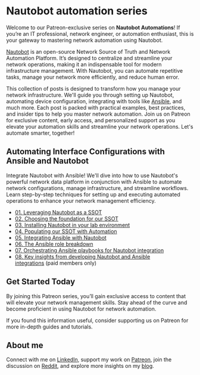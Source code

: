 # Nautobot automation series

Welcome to our Patreon-exclusive series on **Nautobot Automations**! If you’re an IT professional, network engineer, or automation enthusiast, this is your gateway to mastering network automation using Nautobot.

[Nautobot](https://networktocode.com/nautobot/) is an open-source Network Source of Truth and Network Automation Platform. It’s designed to centralize and streamline your network operations, making it an indispensable tool for modern infrastructure management. With Nautobot, you can automate repetitive tasks, manage your network more efficiently, and reduce human error.

This collection of posts is designed to transform how you manage your network infrastructure. We'll guide you through setting up Nautobot, automating device configuration, integrating with tools like [Ansible](https://www.ansible.com/), and much more. Each post is packed with practical examples, best practices, and insider tips to help you master network automation. Join us on Patreon for exclusive content, early access, and personalized support as you elevate your automation skills and streamline your network operations. Let's automate smarter, together!

## Automating Interface Configurations with Ansible and Nautobot

Integrate Nautobot with Ansible! We'll dive into how to use Nautobot's powerful network data platform in conjunction with Ansible to automate network configurations, manage infrastructure, and streamline workflows. Learn step-by-step techniques for setting up and executing automated operations to enhance your network management efficiency.

* [01. Leveraging Nautobot as a SSOT](https://www.patreon.com/posts/leveraging-as-107860676)
* [02. Choosing the foundation for our SSOT](https://www.patreon.com/posts/107861543)
* [03. Installing Nautobot in your lab environment](https://www.patreon.com/posts/installing-in-107861938)
* [04. Populating our SSOT with Automation](https://www.patreon.com/posts/populating-our-107866081)
* [05. Integrating Ansible with Nautobot](https://www.patreon.com/posts/integrating-with-107936613)
* [06. The Ansible role breakdown](https://www.patreon.com/posts/107992110)
* [07. Orchestrating Ansible playbooks for Nautobot integration](https://www.patreon.com/posts/107992345)
* [08. Key insights from developing Nautobot and Ansible integrations](https://www.patreon.com/posts/107992468) (paid members only)

## Get Started Today

By joining this Patreon series, you’ll gain exclusive access to content that will elevate your network management skills. Stay ahead of the curve and become proficient in using Nautobot for network automation.

If you found this information useful, consider supporting us on Patreon for more in-depth guides and tutorials.

## About me

Connect with me on [LinkedIn](http://linkedin.com/in/adainese/), support my work on [Patreon](https://www.patreon.com/c/adainese), join the discussion on [Reddit](https://www.reddit.com/user/a_dainese/), and explore more insights on my [blog](https://www.adainese.it).
